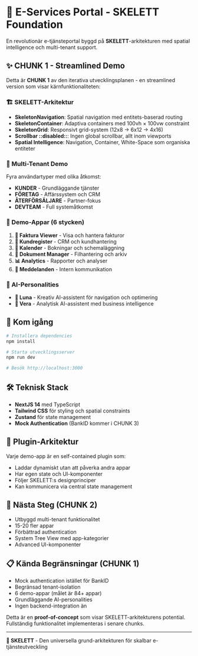 
# 🦴 E-Services Portal - SKELETT Foundation

En revolutionär e-tjänsteportal byggd på **SKELETT**-arkitekturen med spatial intelligence och multi-tenant support.

## ✨ CHUNK 1 - Streamlined Demo

Detta är **CHUNK 1** av den iterativa utvecklingsplanen - en streamlined version som visar kärnfunktionaliteten:

### 🏗 SKELETT-Arkitektur
- **SkeletonNavigation**: Spatial navigation med entitets-baserad routing
- **SkeletonContainer**: Adaptiva containers med 100vh × 100vw constraint  
- **SkeletonGrid**: Responsivt grid-system (12x8 → 6x12 → 4x16)
- **Scrollbar ::disabled::**: Ingen global scrollbar, allt inom viewports
- **Spatial Intelligence**: Navigation, Container, White-Space som organiska entiteter

### 🏢 Multi-Tenant Demo
Fyra användartyper med olika åtkomst:
- **KUNDER** - Grundläggande tjänster
- **FÖRETAG** - Affärssystem och CRM
- **ÅTERFÖRSÄLJARE** - Partner-fokus
- **DEVTEAM** - Full systemåtkomst

### 📱 Demo-Appar (6 stycken)
1. **📄 Faktura Viewer** - Visa och hantera fakturor
2. **👥 Kundregister** - CRM och kundhantering
3. **📅 Kalender** - Bokningar och schemaläggning
4. **📁 Dokument Manager** - Filhantering och arkiv
5. **📊 Analytics** - Rapporter och analyser
6. **💬 Meddelanden** - Intern kommunikation

### 🤖 AI-Personalities
- **🌙 Luna** - Kreativ AI-assistent för navigation och optimering
- **🧠 Vera** - Analytisk AI-assistent med business intelligence

## 🚀 Kom igång

```bash
# Installera dependencies
npm install

# Starta utvecklingsserver
npm run dev

# Besök http://localhost:3000
```

## 🛠 Teknisk Stack

- **NextJS 14** med TypeScript
- **Tailwind CSS** för styling och spatial constraints
- **Zustand** för state management
- **Mock Authentication** (BankID kommer i CHUNK 3)

## 🎯 Plugin-Arkitektur

Varje demo-app är en self-contained plugin som:
- Laddar dynamiskt utan att påverka andra appar
- Har egen state och UI-komponenter
- Följer SKELETT:s designprinciper
- Kan kommunicera via central state management

## 🔄 Nästa Steg (CHUNK 2)

- Utbyggd multi-tenant funktionalitet
- 15-20 fler appar
- Förbättrad authentication
- System Tree View med app-kategorier
- Advanced UI-komponenter

## 📋 Kända Begränsningar (CHUNK 1)

- Mock authentication istället för BankID
- Begränsad tenant-isolation
- 6 demo-appar (målet är 84+ appar)
- Grundläggande AI-personalities
- Ingen backend-integration än

Detta är en **proof-of-concept** som visar SKELETT-arkitekturens potential. Fullständig funktionalitet implementeras i senare chunks.

---

**🦴 SKELETT** - Den universella grund-arkitekturen för skalbar e-tjänsteutveckling
